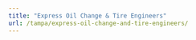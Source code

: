 ```yaml
---
title: "Express Oil Change & Tire Engineers"
url: /tampa/express-oil-change-and-tire-engineers/
---
```

